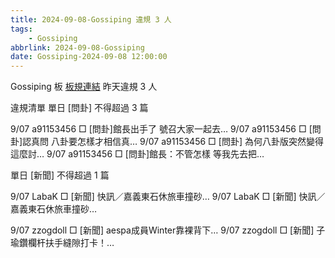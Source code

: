 ```yaml
---
title: 2024-09-08-Gossiping 違規 3 人
tags:
    - Gossiping
abbrlink: 2024-09-08-Gossiping
date: Gossiping-2024-09-08 12:00:00
---
```

Gossiping 板 [板規連結](https://www.ptt.cc/bbs/Gossiping/M.1637425085.A.07D.html)
昨天違規 3 人
<!-- more -->

違規清單
單日 [問卦] 不得超過 3 篇

9/07 a91153456 □ [問卦]館長出手了 號召大家一起去…
9/07 a91153456 □ [問卦]認真問 八卦要怎樣才相信真…
9/07 a91153456 □ [問卦] 為何八卦版突然變得這麼討…
9/07 a91153456 □ [問卦]館長：不管怎樣 等我先去把…

單日 [新聞] 不得超過 1 篇

9/07 LabaK □ [新聞] 快訊／嘉義東石休旅車撞砂…
9/07 LabaK □ [新聞] 快訊／嘉義東石休旅車撞砂…

9/07 zzogdoll □ [新聞] aespa成員Winter靠裸背下…
9/07 zzogdoll □ [新聞] 子瑜鑽欄杆扶手縫隙打卡！…